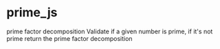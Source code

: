 # prime_js
prime factor decomposition
Validate if a given number is prime, if it's not prime return the prime factor decomposition
